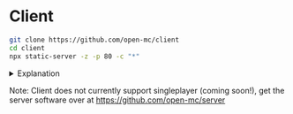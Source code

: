 # Client
```sh
git clone https://github.com/open-mc/client
cd client
npx static-server -z -p 80 -c "*"
```

<details>
<summary>Explanation</summary>

`git clone https://github.com/open-mc/client` - Clone this repository into a local folder (download the client) using the popular version control system `git`.

`cd client` - Change directory to this new folder.

`npx static-server -z -p 80 -c "*"` - Start a static HTTP server to make the folder's content available on http://localhost.
- `-z` disables caching so file changes are available immediately.
- `-p 80` specifies port 80 which is the default for HTTP
- `-c "*"` adds required HTTP header for the client to function properly
</details>

Note: Client does not currently support singleplayer (coming soon!), get the server software over at https://github.com/open-mc/server